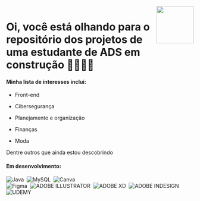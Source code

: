 <img align="right" height="100" src="https://media.giphy.com/media/v1.Y2lkPTc5MGI3NjExNmhjazU4cXJ0bTFjNncxbjVidG5xOHBrYXdqcm9kZG5vY2hkOTZweCZlcD12MV9pbnRlcm5hbF9naWZfYnlfaWQmY3Q9Zw/SwImQhtiNA7io/giphy.gif" />
<h1>Oi, você está olhando para o repositório dos projetos de uma estudante de ADS em construção 🐱‍💻👾🚀</h1> 
<h4> Minha lista de interesses inclui:</h4>

- Front-end

- Cibersegurança
  
- Planejamento e organização
  
- Finanças
  
- Moda

Dentre outros que ainda estou descobrindo

<h4>Em desenvolvimento:</h4>

![Java](https://img.shields.io/badge/Java-ED8B00?style=for-the-badge&logo=java&logoColor=white)&nbsp; 
![MySQL](https://img.shields.io/badge/MySQL-00000F?style=for-the-badge&logo=mysql&logoColor=white)&nbsp; 
![Canva](https://img.shields.io/badge/Canva-%2300C4CC.svg?&style=for-the-badge&logo=Canva&logoColor=white)&nbsp;  
![Figma](https://img.shields.io/badge/Figma-F24E1E?style=for-the-badge&logo=figma&logoColor=white)&nbsp; 
![ADOBE ILLUSTRATOR](https://img.shields.io/badge/Adobe%20Illustrator-FF9A00?style=for-the-badge&logo=adobe%20illustrator&logoColor=white)&nbsp; 
![ADOBE XD](https://img.shields.io/badge/Adobe%20XD-470137?style=for-the-badge&logo=Adobe%20XD&logoColor=#FF61F6)&nbsp; 
![ADOBE INDESIGN](https://img.shields.io/badge/Adobe%20InDesign-FF3366?style=for-the-badge&logo=Adobe%20InDesign&logoColor=white)&nbsp; 
![UDEMY](https://img.shields.io/badge/Udemy-EC5252?style=for-the-badge&logo=Udemy&logoColor=white)&nbsp;
